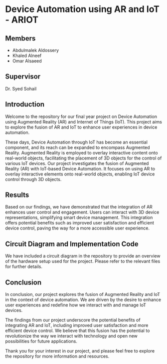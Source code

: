 # Device Automation using AR and IoT - ARIOT

## Members
- Abdulmalek Aldossery
- Khaled Alneef
- Omar Alsaeed

## Supervisor
Dr. Syed Sohail

## Introduction
Welcome to the repository for our final year project on Device Automation using Augmented Reality (AR) and Internet of Things (IoT). This project aims to explore the fusion of AR and IoT to enhance user experiences in device automation.

These days, Device Automation through IoT has become an essential component, and its reach can be expanded to encompass Augmented Reality. Augmented Reality is employed to overlay interactive content onto real-world objects, facilitating the placement of 3D objects for the control of various IoT devices. Our project investigates the fusion of Augmented Reality (AR) with IoT-based Device Automation. It focuses on using AR to overlay interactive elements onto real-world objects, enabling IoT device control through 3D objects.

## Results
Based on our findings, we have demonstrated that the integration of AR enhances user control and engagement. Users can interact with 3D device representations, simplifying smart device management. This integration offers potential benefits such as improved user satisfaction and efficient device control, paving the way for a more accessible user experience.

## Circuit Diagram and Implementation Code
We have included a circuit diagram in the repository to provide an overview of the hardware setup used for the project. Please refer to the relevant files for further details.

## Conclusion
In conclusion, our project explores the fusion of Augmented Reality and IoT in the context of device automation. We are driven by the desire to enhance user experiences and redefine how we interact with and manage IoT devices.

The findings from our project underscore the potential benefits of integrating AR and IoT, including improved user satisfaction and more efficient device control. We believe that this fusion has the potential to revolutionize the way we interact with technology and open new possibilities for future applications.

Thank you for your interest in our project, and please feel free to explore the repository for more information and resources.

